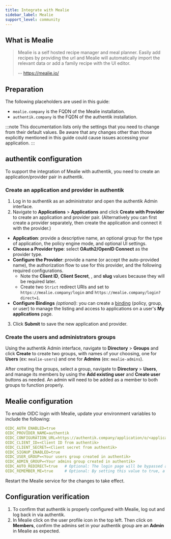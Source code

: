 ```yaml
---
title: Integrate with Mealie
sidebar_label: Mealie
support_level: community
---
```


## What is Mealie

> Mealie is a self hosted recipe manager and meal planner. Easily add recipes by providing the url and Mealie will automatically import the relevant data or add a family recipe with the UI editor.
>
> -- https://mealie.io/

## Preparation

The following placeholders are used in this guide:

- `mealie.company` is the FQDN of the Mealie installation.
- `authentik.company` is the FQDN of the authentik installation.

:::note
This documentation lists only the settings that you need to change from their default values. Be aware that any changes other than those explicitly mentioned in this guide could cause issues accessing your application.
:::

## authentik configuration

To support the integration of Mealie with authentik, you need to create an application/provider pair in authentik.

### Create an application and provider in authentik

1. Log in to authentik as an administrator and open the authentik Admin interface.
2. Navigate to **Applications** > **Applications** and click **Create with Provider** to create an application and provider pair. (Alternatively you can first create a provider separately, then create the application and connect it with the provider.)

- **Application**: provide a descriptive name, an optional group for the type of application, the policy engine mode, and optional UI settings.
- **Choose a Provider type**: select **OAuth2/OpenID Connect** as the provider type.
- **Configure the Provider**: provide a name (or accept the auto-provided name), the authorization flow to use for this provider, and the following required configurations.
    - Note the **Client ID**, **Client Secret**, , and **slug** values because they will be required later.
    - Create two `Strict` redirect URIs and set to `https://mealie.company/login` and `https://mealie.company/login?direct=1`.
- **Configure Bindings** _(optional)_: you can create a [binding](/docs/add-secure-apps/flows-stages/bindings/) (policy, group, or user) to manage the listing and access to applications on a user's **My applications** page.

3. Click **Submit** to save the new application and provider.

### Create the users and administrators groups

Using the authentik Admin interface, navigate to **Directory** > **Groups** and click **Create** to create two groups, with names of your choosing, one for **Users** (ex: `mealie-users`) and one for **Admins** (ex: `mealie-admins`).

After creating the groups, select a group, navigate to **Directory** > **Users**, and manage its members by using the **Add existing user** and **Create user** buttons as needed. An admin will need to be added as a member to both groups to function properly.

## Mealie configuration

To enable OIDC login with Mealie, update your environment variables to include the following:

```yaml showLineNumbers
OIDC_AUTH_ENABLED=true
OIDC_PROVIDER_NAME=authentik
OIDC_CONFIGURATION_URL=https://authentik.company/application/o/<application_slug>/.well-known/openid-configuration
OIDC_CLIENT_ID=<Client ID from authentik>
OIDC_CLIENT_SECRET=<Client secret from authentik>
OIDC_SIGNUP_ENABLED=true
OIDC_USER_GROUP=<Your users group created in authentik>
OIDC_ADMIN_GROUP=<Your admins group created in authentik>
OIDC_AUTO_REDIRECT=true   # Optional: The login page will be bypassed and you will be sent directly to your Identity Provider.
OIDC_REMEMBER_ME=true     # Optional: By setting this value to true, a session will be extended as if "Remember Me" was checked.
```

Restart the Mealie service for the changes to take effect.

## Configuration verification

1. To confirm that authentik is properly configured with Mealie, log out and log back in via authentik.
2. In Mealie click on the user profile icon in the top left. Then click on **Members**, confirm the admins set in your authentik group are an **Admin** in Mealie as expected.
